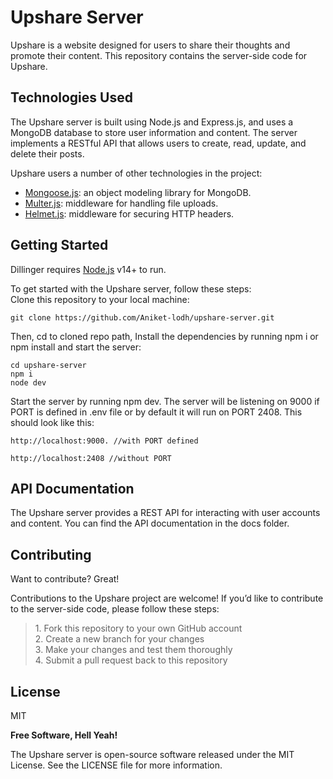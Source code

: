 <h1 class="code-line" data-line-start=0 data-line-end=1 ><a id="Upshare_Server_0"></a>Upshare Server</h1>
<p class="has-line-data" data-line-start="6" data-line-end="7">Upshare is a website designed for users to share their thoughts and promote their content. This repository contains the server-side code for Upshare.</p>
<h2 class="code-line" data-line-start=8 data-line-end=9 ><a id="Technologies_Used_8"></a>Technologies Used</h2>
<p class="has-line-data" data-line-start="10" data-line-end="11">The Upshare server is built using Node.js and Express.js, and uses a MongoDB database to store user information and content. The server implements a RESTful API that allows users to create, read, update, and delete their posts.</p>
<p class="has-line-data" data-line-start="12" data-line-end="13">Upshare users a number of other technologies in the project:</p>
<ul>
<li class="has-line-data" data-line-start="14" data-line-end="15"><a href="https://mongoosejs.com/docs/">Mongoose.js</a>: an object modeling library for MongoDB.</li>
<li class="has-line-data" data-line-start="15" data-line-end="16"><a href="https://expressjs.com/en/resources/middleware/multer.html#:~:text=Multer%20is%20a%20node.,multipart%2Fform%2Ddata%20">Multer.js</a>: middleware for handling file uploads.</li>
<li class="has-line-data" data-line-start="16" data-line-end="18"><a href="https://helmetjs.github.io/">Helmet.js</a>: middleware for securing HTTP headers.</li>
</ul>
<h2 class="code-line" data-line-start=18 data-line-end=19 ><a id="Getting_Started_18"></a>Getting Started</h2>
<p class="has-line-data" data-line-start="20" data-line-end="21">Dillinger requires <a href="https://nodejs.org/">Node.js</a> v14+ to run.</p>
<p class="has-line-data" data-line-start="23" data-line-end="25">To get started with the Upshare server, follow these steps:<br>
Clone this repository to your local machine:</p>
<pre><code class="has-line-data" data-line-start="27" data-line-end="29" class="language-sh">git <span class="hljs-built_in">clone</span> https://github.com/Aniket-lodh/upshare-server.git
</code></pre>
<p class="has-line-data" data-line-start="30" data-line-end="31">Then, cd to cloned repo path, Install the dependencies by running npm i or npm install and start the server:</p>
<pre><code class="has-line-data" data-line-start="32" data-line-end="36" class="language-sh"><span class="hljs-built_in">cd</span> upshare-server
npm i
node dev
</code></pre>
<p class="has-line-data" data-line-start="37" data-line-end="38">Start the server by running npm dev. The server will be listening on 9000 if PORT is defined in .env file or by default it will run on PORT 2408. This should look like this:</p>
<pre><code class="has-line-data" data-line-start="39" data-line-end="41" class="language-sh">http://localhost:<span class="hljs-number">9000</span>. //with PORT defined
</code></pre>
<pre><code class="has-line-data" data-line-start="42" data-line-end="44" class="language-sh">http://localhost:<span class="hljs-number">2408</span> //without PORT
</code></pre>
<h2 class="code-line" data-line-start=45 data-line-end=46 ><a id="API_Documentation_45"></a>API Documentation</h2>
<p class="has-line-data" data-line-start="47" data-line-end="48">The Upshare server provides a REST API for interacting with user accounts and content. You can find the API documentation in the docs folder.</p>
<h2 class="code-line" data-line-start=49 data-line-end=50 ><a id="Contributing_49"></a>Contributing</h2>
<p class="has-line-data" data-line-start="51" data-line-end="52">Want to contribute? Great!</p>
<p class="has-line-data" data-line-start="53" data-line-end="54">Contributions to the Upshare project are welcome! If you’d like to contribute to the server-side code, please follow these steps:</p>
<blockquote>
<p class="has-line-data" data-line-start="55" data-line-end="59">1. Fork this repository to your own GitHub account<br>
2. Create a new branch for your changes<br>
3. Make your changes and test them thoroughly<br>
4. Submit a pull request back to this repository</p>
</blockquote>
<h2 class="code-line" data-line-start=60 data-line-end=61 ><a id="License_60"></a>License</h2>
<p class="has-line-data" data-line-start="62" data-line-end="63">MIT</p>
<p class="has-line-data" data-line-start="64" data-line-end="65"><strong>Free Software, Hell Yeah!</strong></p>
<p class="has-line-data" data-line-start="66" data-line-end="67">The Upshare server is open-source software released under the MIT License. See the LICENSE file for more information.</p>